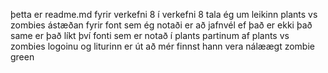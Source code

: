 þetta er readme.md fyrir verkefni 8 
í verkefni 8 tala ég um leikinn plants vs zombies ástæðan fyrir font sem ég notaði er að jafnvél ef það er ekki það same er það líkt því fonti sem er notað í plants partinum af plants vs zombies logoinu 
og liturinn er út að mér finnst hann vera nálæægt zombie green
